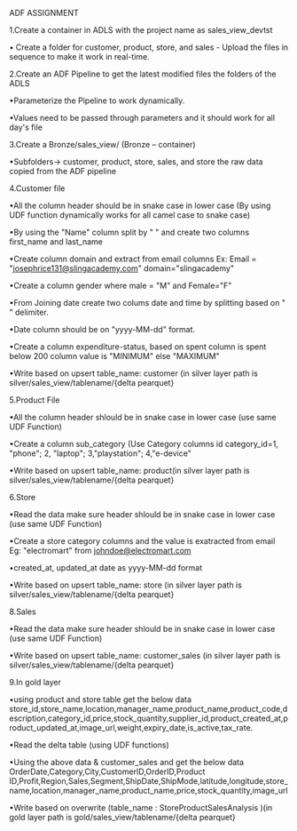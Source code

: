 ADF ASSIGNMENT

1.Create a container in ADLS with the project name as sales_view_devtst

• Create a folder for customer, product, store, and sales - Upload the files in sequence to make it work in real-time.

2.Create an ADF Pipeline to get the latest modified files the folders of the ADLS

•Parameterize the Pipeline to work dynamically.

•Values need to be passed through parameters and it should work for all day's file

3.Create a Bronze/sales_view/ (Bronze – container)

•Subfolders-> customer, product, store, sales, and store the raw data copied from the ADF pipeline

4.Customer file

•All the column header should be in snake case in lower case (By using UDF function dynamically works for all camel case to snake case)

•By using the "Name" column split by " " and create two columns first_name and last_name

•Create column domain and extract from email columns Ex: Email = "josephrice131@slingacademy.com" domain="slingacademy"

•Create a column gender where male = "M" and Female="F"

•From Joining date create two colums date and time by splitting based on " " delimiter.

•Date column should be on "yyyy-MM-dd" format.

•Create a column expenditure-status, based on spent column is spent below 200 column value is "MINIMUM" else "MAXIMUM"

•Write based on upsert table_name: customer (in silver layer path is silver/sales_view/tablename/{delta pearquet}

5.Product File

•All the column header shlould be in snake case in lower case (use same UDF Function)

•Create a column sub_category (Use Category columns id category_id=1, "phone"; 2, "laptop"; 3,"playstation"; 4,"e-device"

•Write based on upsert table_name: product(in silver layer path is silver/sales_view/tablename/{delta pearquet}

6.Store

•Read the data make sure header shlould be in snake case in lower case (use same UDF Function)

•Create a store category columns and the value is exatracted from email Eg: "electromart" from johndoe@electromart.com

•created_at, updated_at date as yyyy-MM-dd format

•Write based on upsert table_name: store (in silver layer path is silver/sales_view/tablename/{delta pearquet}

8.Sales

•Read the data make sure header shlould be in snake case in lower case (use same UDF Function)

•Write based on upsert table_name: customer_sales (in silver layer path is silver/sales_view/tablename/{delta pearquet}

9.In gold layer

•using product and store table get the below data store_id,store_name,location,manager_name,product_name,product_code,description,category_id,price,stock_quantity,supplier_id,product_created_at,product_updated_at,image_url,weight,expiry_date,is_active,tax_rate.

•Read the delta table (using UDF functions)

•Using the above data & customer_sales and get the below data OrderDate,Category,City,CustomerID,OrderID,Product ID,Profit,Region,Sales,Segment,ShipDate,ShipMode,latitude,longitude,store_name,location,manager_name,product_name,price,stock_quantity,image_url

•Write based on overwrite (table_name : StoreProductSalesAnalysis )(in gold layer path is gold/sales_view/tablename/{delta pearquet}
